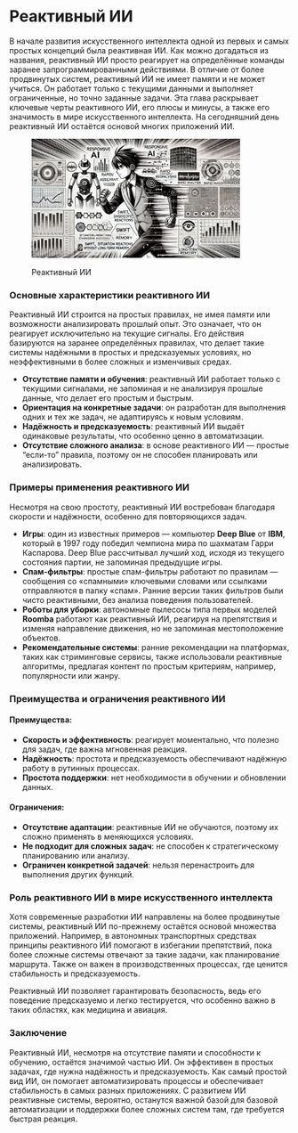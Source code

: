 # Реактивный ИИ

В начале развития искусственного интеллекта одной из первых и самых простых концепций была реактивная ИИ. Как можно догадаться из названия, реактивный ИИ просто реагирует на определённые команды заранее запрограммированными действиями. В отличие от более продвинутых систем, реактивный ИИ не имеет памяти и не может учиться. Он работает только с текущими данными и выполняет ограниченные, но точно заданные задачи. Эта глава раскрывает ключевые черты реактивного ИИ, его плюсы и минусы, а также его значимость в мире искусственного интеллекта. На сегодняшний день реактивный ИИ остаётся основой многих приложений ИИ.

<div align="left">

<figure><img src="../../.gitbook/assets/image (2) (1).png" alt="" width="375"><figcaption><p>Реактивный ИИ</p></figcaption></figure>

</div>

### Основные характеристики реактивного ИИ

Реактивный ИИ строится на простых правилах, не имея памяти или возможности анализировать прошлый опыт. Это означает, что он реагирует исключительно на текущие сигналы. Его действия базируются на заранее определённых правилах, что делает такие системы надёжными в простых и предсказуемых условиях, но неэффективными в более сложных и изменчивых средах.

* **Отсутствие памяти и обучения**: реактивный ИИ работает только с текущими сигналами, не запоминая и не анализируя прошлые данные, что делает его простым и быстрым.
* **Ориентация на конкретные задачи**: он разработан для выполнения одних и тех же задач, не адаптируясь к новым условиям.
* **Надёжность и предсказуемость**: реактивный ИИ выдаёт одинаковые результаты, что особенно ценно в автоматизации.
* **Отсутствие сложного анализа**: в основе реактивного ИИ — простые “если-то” правила, поэтому он не способен планировать или анализировать.

### Примеры применения реактивного ИИ

Несмотря на свою простоту, реактивный ИИ востребован благодаря скорости и надёжности, особенно для повторяющихся задач.

* **Игры**: один из известных примеров — компьютер **Deep Blue** от **IBM**, который в 1997 году победил чемпиона мира по шахматам Гарри Каспарова. Deep Blue рассчитывал лучший ход, исходя из текущего состояния партии, не запоминая предыдущие игры.
* **Спам-фильтры**: простые спам-фильтры работают по правилам — сообщения со «спамными» ключевыми словами или ссылками отправляются в папку «спам». Ранние версии таких фильтров были чисто реактивными, без анализа поведения пользователей.
* **Роботы для уборки**: автономные пылесосы типа первых моделей **Roomba** работают как реактивный ИИ, реагируя на препятствия и изменяя направление движения, но не запоминая местоположение объектов.
* **Рекомендательные системы**: ранние рекомендации на платформах, таких как стриминговые сервисы, также использовали реактивные алгоритмы, предлагая контент по простым критериям, например, популярности или жанру.

### Преимущества и ограничения реактивного ИИ

#### Преимущества:

* **Скорость и эффективность**: реагирует моментально, что полезно для задач, где важна мгновенная реакция.
* **Надёжность**: простота и предсказуемость обеспечивают надёжную работу в рутинных процессах.
* **Простота поддержки**: нет необходимости в обучении и обновлении данных.

#### Ограничения:

* **Отсутствие адаптации**: реактивные ИИ не обучаются, поэтому их сложно применять в меняющихся условиях.
* **Не подходит для сложных задач**: не способен к стратегическому планированию или анализу.
* **Ограничен конкретной задачей**: нельзя перенастроить для выполнения других функций.

### Роль реактивного ИИ в мире искусственного интеллекта

Хотя современные разработки ИИ направлены на более продвинутые системы, реактивный ИИ по-прежнему остаётся основой множества приложений. Например, в автономных транспортных средствах принципы реактивного ИИ помогают в избегании препятствий, пока более сложные системы отвечают за такие задачи, как планирование маршрута. Также он важен в производственных процессах, где ценится стабильность и предсказуемость.

Реактивный ИИ позволяет гарантировать безопасность, ведь его поведение предсказуемо и легко тестируется, что особенно важно в таких областях, как медицина и авиация.

### Заключение

Реактивный ИИ, несмотря на отсутствие памяти и способности к обучению, остаётся значимой частью ИИ. Он эффективен в простых задачах, где нужна надёжность и предсказуемость. Как самый простой вид ИИ, он помогает автоматизировать процессы и обеспечивает стабильность в самых разных приложениях. С развитием ИИ реактивные системы, вероятно, останутся важной базой для базовой автоматизации и поддержки более сложных систем там, где требуется быстрая реакция.
